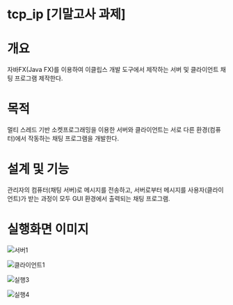# tcp_ip [기말고사 과제] 


# 개요
 자바FX(Java FX)를 이용하여 이클립스 개발 도구에서 제작하는 서버 및 클라이언트 채팅 프로그램 제작한다.

# 목적
 멀티 스레드 기반 소켓프로그래밍을 이용한 서버와 클라이언트는 서로 다른 환경(컴퓨터)에서 작동하는 채팅 프로그램을 개발한다.

# 설계 및 기능
관리자의 컴퓨터(채팅 서버)로 메시지를 전송하고, 서버로부터 메시지를 사용자(클라이언트)가 받는 과정이 모두 GUI 환경에서 출력되는 채팅 프로그램.


# 실행화면 이미지
![서버1](https://user-images.githubusercontent.com/71127165/122402107-26fd5200-cfb8-11eb-8971-6f11f72f11cb.png)

![클라이언트1](https://user-images.githubusercontent.com/71127165/122402126-2bc20600-cfb8-11eb-8c01-3da34c569604.png)

![실행3](https://user-images.githubusercontent.com/71127165/122402138-2d8bc980-cfb8-11eb-8188-a159ac1497fe.png)

![실행4](https://user-images.githubusercontent.com/71127165/122402147-2ebcf680-cfb8-11eb-833a-be11c6864ec2.png)
